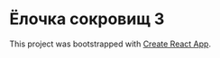 # Ёлочка сокровищ 3

This project was bootstrapped with [Create React App](https://github.com/facebook/create-react-app).